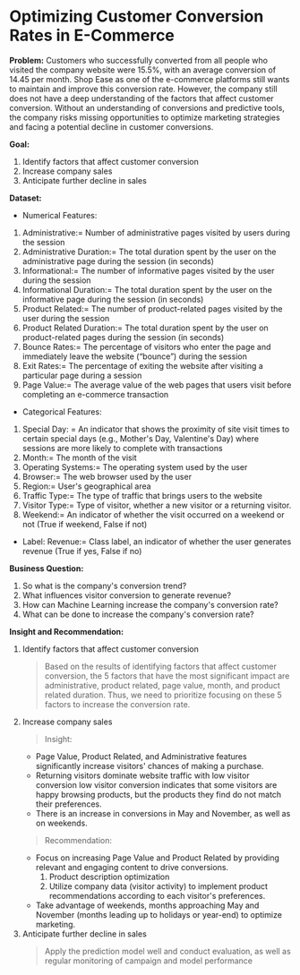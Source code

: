 # Optimizing Customer Conversion Rates in E-Commerce

**Problem:**
Customers who successfully converted from all people who visited the company website were 15.5%, with an average conversion of 14.45 per month. Shop Ease as one of the e-commerce platforms still wants to maintain and improve this conversion rate. However, the company still does not have a deep understanding of the factors that affect customer conversion. Without an understanding of conversions and predictive tools, the company risks missing opportunities to optimize marketing strategies and facing a potential decline in customer conversions.

**Goal:**
1. Identify factors that affect customer conversion
2. Increase company sales
3. Anticipate further decline in sales

**Dataset:**
* Numerical Features: 
1. Administrative:= Number of administrative pages visited by users during the session
2. Administrative Duration:= The total duration spent by the user on the administrative page during the session (in seconds)
3. Informational:= The number of informative pages visited by the user during the session
4. Informational Duration:= The total duration spent by the user on the informative page during the session (in seconds)
5. Product Related:= The number of product-related pages visited by the user during the session
6. Product Related Duration:= The total duration spent by the user on product-related pages during the session (in seconds)
7. Bounce Rates:= The percentage of visitors who enter the page and immediately leave the website (“bounce”) during the session
8. Exit Rates:= The percentage of exiting the website after visiting a particular page during a session
9. Page Value:= The average value of the web pages that users visit before completing an e-commerce transaction
* Categorical Features:
1. Special Day: = An indicator that shows the proximity of site visit times to certain special days (e.g., Mother's Day, Valentine's Day) where sessions are more likely to complete with transactions
2. Month:= The month of the visit
3. Operating Systems:= The operating system used by the user
4. Browser:= The web browser used by the user
5. Region:= User's geographical area
6. Traffic Type:= The type of traffic that brings users to the website
7. Visitor Type:= Type of visitor, whether a new visitor or a returning visitor.
8. Weekend:= An indicator of whether the visit occurred on a weekend or not (True if weekend, False if not)
* Label: Revenue:= Class label, an indicator of whether the user generates revenue (True if yes, False if no)

**Business Question:**
1. So what is the company's conversion trend?
2. What influences visitor conversion to generate revenue?
3. How can Machine Learning increase the company's conversion rate?
4. What can be done to increase the company's conversion rate?

**Insight and Recommendation:**
1. Identify factors that affect customer conversion
   > Based on the results of identifying factors that affect customer conversion, the 5 factors that have the most significant impact are administrative, product related, page value, month, and product related duration. Thus, we need to prioritize focusing on these 5 factors to increase the conversion rate.
2. Increase company sales
   > Insight:
      * Page Value, Product Related, and Administrative features significantly increase visitors' chances of making a purchase.
      * Returning visitors dominate website traffic with low visitor conversion low visitor conversion indicates that some visitors are happy browsing products, but the products they find do not match their preferences.
      * There is an increase in conversions in May and November, as well as on weekends.
   > Recommendation:
      * Focus on increasing Page Value and Product Related by providing relevant and engaging content to drive conversions.
         1. Product description optimization
         2. Utilize company data (visitor activity) to implement product recommendations according to each visitor's preferences.
      * Take advantage of weekends, months approaching May and November (months leading up to holidays or year-end) to optimize marketing.
3. Anticipate further decline in sales
   > Apply the prediction model well and conduct evaluation, as well as regular monitoring of campaign and model performance
